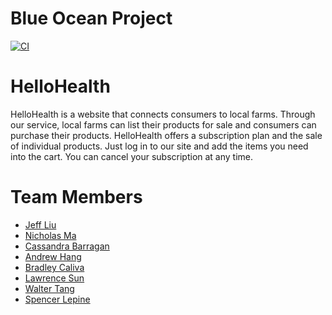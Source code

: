 # Blue Ocean Project

[![CI](https://github.com/Blue-Ocean-Team-1/HelloHealth/actions/workflows/main.yml/badge.svg?branch=main)](https://github.com/Blue-Ocean-Team-1/HelloHealth/actions/workflows/main.yml)

# HelloHealth

HelloHealth is a website that connects consumers to local farms. Through our service, local farms can list their products for sale and consumers can purchase their products. HelloHealth offers a subscription plan and the sale of individual products. Just log in to our site and add the items you need into the cart. You can cancel your subscription at any time.

 # Team Members
 - [Jeff Liu](https://github.com/theycallmejeff)
 - [Nicholas Ma](https://github.com/nicholaswma)
 - [Cassandra Barragan](https://github.com/cassbarragan)
 - [Andrew Hang](https://github.com/DrewHang)
 - [Bradley Caliva](https://github.com/bcaliva21)
 - [Lawrence Sun](https://github.com/lawsun03)
 - [Walter Tang](https://github.com/WalterT-MK)
 - [Spencer Lepine](https://github.com/spencerlepine)
